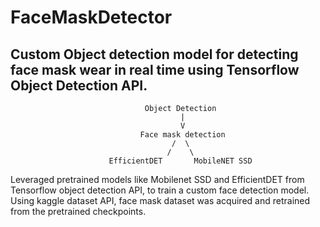 # FaceMaskDetector

## Custom Object detection model for detecting face mask wear in real time using Tensorflow Object Detection API.

```
                              Object Detection
                                      |
                                      V
                             Face mask detection
                                    /  \
                                   /    \
                      EfficientDET       MobileNET SSD   
```

Leveraged pretrained models like Mobilenet SSD and EfficientDET from Tensorflow object detection API, to train a custom face detection model. Using kaggle dataset API, face mask dataset was acquired and retrained from the pretrained checkpoints.  
